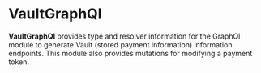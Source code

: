 # VaultGraphQl

**VaultGraphQl** provides type and resolver information for the GraphQl module
to generate Vault (stored payment information) information endpoints. This module also
provides mutations for modifying a payment token.
